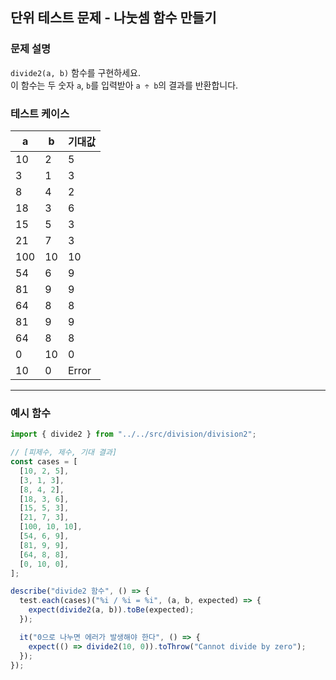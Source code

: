 ## 단위 테스트 문제 - 나눗셈 함수 만들기

### 문제 설명

`divide2(a, b)` 함수를 구현하세요.  
이 함수는 두 숫자 `a`, `b`를 입력받아 `a ÷ b`의 결과를 반환합니다.

### 테스트 케이스

| a   | b   | 기대값 |
| --- | --- | ------ |
| 10  | 2   | 5      |
| 3   | 1   | 3      |
| 8   | 4   | 2      |
| 18  | 3   | 6      |
| 15  | 5   | 3      |
| 21  | 7   | 3      |
| 100 | 10  | 10     |
| 54  | 6   | 9      |
| 81  | 9   | 9      |
| 64  | 8   | 8      |
| 81  | 9   | 9      |
| 64  | 8   | 8      |
| 0   | 10  | 0      |
| 10  | 0   | Error  |

---

### 예시 함수

```ts
import { divide2 } from "../../src/division/division2";

// [피제수, 제수, 기대 결과]
const cases = [
  [10, 2, 5],
  [3, 1, 3],
  [8, 4, 2],
  [18, 3, 6],
  [15, 5, 3],
  [21, 7, 3],
  [100, 10, 10],
  [54, 6, 9],
  [81, 9, 9],
  [64, 8, 8],
  [0, 10, 0],
];

describe("divide2 함수", () => {
  test.each(cases)("%i / %i = %i", (a, b, expected) => {
    expect(divide2(a, b)).toBe(expected);
  });

  it("0으로 나누면 에러가 발생해야 한다", () => {
    expect(() => divide2(10, 0)).toThrow("Cannot divide by zero");
  });
});
```
